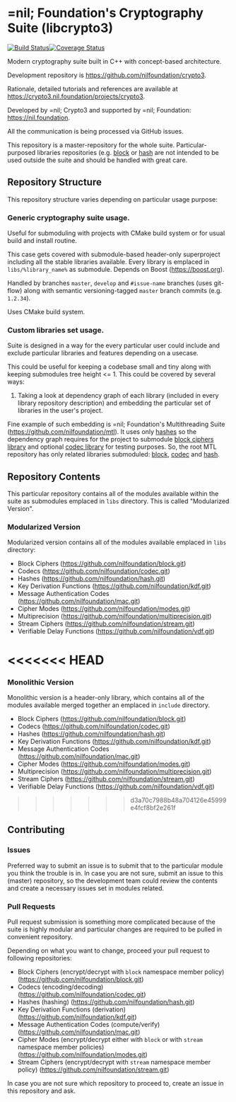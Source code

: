 # =nil; Foundation's Cryptography Suite (libcrypto3)
[![Build Status](https://travis-ci.com/NilFoundation/crypto3.svg?branch=master)](https://travis-ci.com/NilFoundation/crypto3)[![Coverage Status](https://coveralls.io/repos/github/NilFoundation/crypto3/badge.svg?branch=master)](https://coveralls.io/github/NilFoundation/crypto3?branch=master)

Modern cryptography suite built in C++ with concept-based architecture.

Development repository is https://github.com/nilfoundation/crypto3.
 
Rationale, detailed tutorials and references are available at https://crypto3.nil.foundation/projects/crypto3.
 
Developed by =nil; Crypto3 and supported by =nil; Foundation: https://nil.foundation.

All the communication is being processed via GitHub issues.

This repository is a master-repository for the whole suite. Particular-purposed libraries repositories (e.g. [block](https://github.com/nilfoundation/block) or [hash](https://github.com/nilfoundation/hash) are not intended to be used outside the suite and should be handled with great care.

## Repository Structure

This repository structure varies depending on particular usage purpose:

### Generic cryptography suite usage.

Useful for submoduling with projects with CMake build system or for usual build and install routine.

This case gets covered with submodule-based header-only superproject including all the stable libraries available. 
Every library is emplaced in ```libs/%library_name%``` as submodule. Depends on Boost (https://boost.org).

Handled by branches ```master```, ```develop``` and ```#issue-name``` branches (uses git-flow) along with semantic versioning-tagged ```master``` branch commits (e.g. ```1.2.34```).

Uses CMake build system.

### Custom libraries set usage. 

Suite is designed in a way for the every particular user could include and exclude particular libraries and features depending on a usecase.

This could be useful for keeping a codebase small and tiny along with keeping submodules tree height <= 1. 
This could be covered by several ways:
    
1. Taking a look at dependency graph of each library (included in every library repository description) and embedding the particular set of libraries in the user's project.
     
Fine example of such embedding is =nil; Foundation's Multithreading Suite 
(https://github.com/nilfoundation/mtl). It uses only 
[hashes](https://github.com/nilfoundation/hash) so the dependency graph requires 
for the project to submodule [block ciphers library](https://github.com/nilfoundation/block) and optional 
[codec library](https://github.com/nilfoundation/codec) for testing purposes. So, 
the root MTL repository has only related libraries submoduled: 
[block](https://github.com/nilfoundation/mtl/libs/block), 
[codec](https://github.com/nilfoundation/mtl/libs/codec) and 
[hash](https://github.com/nilfoundation/mtl/hash).
        
## Repository Contents

This particular repository contains all of the modules available within the suite as submodules emplaced in
 ```libs``` directory. This is called "Modularized Version". 

### Modularized Version

Modularized version contains all of the modules available emplaced in ```libs``` directory:

* Block Ciphers (https://github.com/nilfoundation/block.git)
* Codecs (https://github.com/nilfoundation/codec.git)
* Hashes (https://github.com/nilfoundation/hash.git)
* Key Derivation Functions (https://github.com/nilfoundation/kdf.git)
* Message Authentication Codes (https://github.com/nilfoundation/mac.git)
* Cipher Modes (https://github.com/nilfoundation/modes.git)
* Multiprecision (https://github.com/nilfoundation/multiprecision.git)
* Stream Ciphers (https://github.com/nilfoundation/stream.git)
* Verifiable Delay Functions (https://github.com/nilfoundation/vdf.git)

<<<<<<< HEAD
=======
### Monolithic Version

Monolithic version is a header-only library, which contains all of the modules available merged together an emplaced in ```include``` directory.

* Block Ciphers (https://github.com/nilfoundation/block.git)
* Codecs (https://github.com/nilfoundation/codec.git)
* Hashes (https://github.com/nilfoundation/hash.git)
* Key Derivation Functions (https://github.com/nilfoundation/kdf.git)
* Message Authentication Codes (https://github.com/nilfoundation/mac.git)
* Cipher Modes (https://github.com/nilfoundation/modes.git)
* Multiprecision (https://github.com/nilfoundation/multiprecision.git)
* Stream Ciphers (https://github.com/nilfoundation/stream.git)
* Verifiable Delay Functions (https://github.com/nilfoundation/vdf.git)

>>>>>>> d3a70c7988b48a704126e45999e4fcf8bf2e261f
## Contributing

### Issues

Preferred way to submit an issue is to submit that to the particular module you think the trouble is in. In case you are not sure, submit an issue to this (master) repository, so the development team could review the contents and create a necessary issues set in modules related.

### Pull Requests

Pull request submission is something more complicated because of the suite is highly modular and particular changes are required to be pulled in convenient repository.

Depending on what you want to change, proceed your pull request to following repositories:

* Block Ciphers (encrypt/decrypt with ```block``` namespace member policy) (https://github.com/nilfoundation/block.git)
* Codecs (encoding/decoding) (https://github.com/nilfoundation/codec.git)
* Hashes (hashing) (https://github.com/nilfoundation/hash.git)
* Key Derivation Functions (derivation) (https://github.com/nilfoundation/kdf.git)
* Message Authentication Codes (compute/verify) (https://github.com/nilfoundation/mac.git)
* Cipher Modes (encrypt/decrypt either with ```block``` or with ```stream``` namespace member policies) (https://github.com/nilfoundation/modes.git)
* Stream Ciphers (encrypt/decrypt with ```stream``` namespace member policy)  (https://github.com/nilfoundation/stream.git)

In case you are not sure which repository to proceed to, create an issue in this repository and ask.
